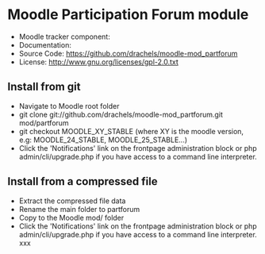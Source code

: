 # Moodle Participation Forum module
- Moodle tracker component: 
- Documentation: 
- Source Code: https://github.com/drachels/moodle-mod_partforum
- License: http://www.gnu.org/licenses/gpl-2.0.txt

## Install from git
- Navigate to Moodle root folder
- git clone git://github.com/drachels/moodle-mod_partforum.git mod/partforum
- git checkout MOODLE_XY_STABLE (where XY is the moodle version, e.g: MOODLE_24_STABLE, MOODLE_25_STABLE...)
- Click the 'Notifications' link on the frontpage administration block or php admin/cli/upgrade.php if you have access to a command line interpreter.

## Install from a compressed file
- Extract the compressed file data
- Rename the main folder to partforum
- Copy to the Moodle mod/ folder
- Click the 'Notifications' link on the frontpage administration block or php admin/cli/upgrade.php if you have access to a command line interpreter.
xxx
